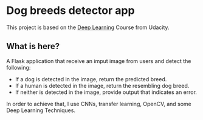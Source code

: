 # Dog breeds detector app

This project is based on the [Deep Learning](https://www.udacity.com/course/deep-learning-nanodegree--nd101) Course from Udacity.

## What is here?

A Flask application that receive an imput image from users and detect the following:

- If a dog is detected in the image, return the predicted breed.
- If a human is detected in the image, return the resembling dog breed.
- If neither is detected in the image, provide output that indicates an error.

In order to achieve that, I use CNNs, transfer learning, OpenCV, and some Deep Learning Techniques.
